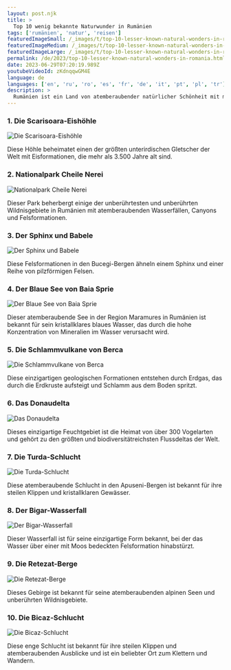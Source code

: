 ```yaml
---
layout: post.njk
title: >
  Top 10 wenig bekannte Naturwunder in Rumänien
tags: ['rumänien', 'natur', 'reisen']
featuredImageSmall: /_images/t/top-10-lesser-known-natural-wonders-in-romania-cover-de-small.webp
featuredImageMedium: /_images/t/top-10-lesser-known-natural-wonders-in-romania-cover-de-medium.webp
featuredImageLarge: /_images/t/top-10-lesser-known-natural-wonders-in-romania-cover-de-large.webp
permalink: /de/2023/top-10-lesser-known-natural-wonders-in-romania.html
date: 2023-06-29T07:20:19.989Z
youtubeVideoId: zKdnqqwGM4E
language: de
languages: ['en', 'ru', 'ro', 'es', 'fr', 'de', 'it', 'pt', 'pl', 'tr']
description: >
  Rumänien ist ein Land von atemberaubender natürlicher Schönheit mit mehreren verborgenen Schätzen, die noch von der Welt entdeckt werden müssen. Hier ist eine Liste der Top 10 wenig bekannten Naturwunder in Rumänien.
---
```


### 1. Die Scarisoara-Eishöhle

![Die Scarisoara-Eishöhle](/_images/a/a234b3c292620ce573ca736159b2e8ef-medium.webp)

Diese Höhle beheimatet einen der größten unterirdischen Gletscher der Welt mit Eisformationen, die mehr als 3.500 Jahre alt sind.

### 2. Nationalpark Cheile Nerei

![Nationalpark Cheile Nerei](/_images/6/651e2133d15d69ef30b8ed91f06ac824-medium.webp)

Dieser Park beherbergt einige der unberührtesten und unberührten Wildnisgebiete in Rumänien mit atemberaubenden Wasserfällen, Canyons und Felsformationen.

### 3. Der Sphinx und Babele

![Der Sphinx und Babele](/_images/8/8523eb3c0fdbec27532baa03e5e521c0-medium.webp)

Diese Felsformationen in den Bucegi-Bergen ähneln einem Sphinx und einer Reihe von pilzförmigen Felsen.

### 4. Der Blaue See von Baia Sprie

![Der Blaue See von Baia Sprie](/_images/5/58d9addedf61d02f7d3bdc813a385844-medium.webp)

Dieser atemberaubende See in der Region Maramures in Rumänien ist bekannt für sein kristallklares blaues Wasser, das durch die hohe Konzentration von Mineralien im Wasser verursacht wird.

### 5. Die Schlammvulkane von Berca

![Die Schlammvulkane von Berca](/_images/7/73f2850386cb4c34b59d138f93d5ee10-medium.webp)

Diese einzigartigen geologischen Formationen entstehen durch Erdgas, das durch die Erdkruste aufsteigt und Schlamm aus dem Boden spritzt.

### 6. Das Donaudelta

![Das Donaudelta](/_images/6/662f9c2caf5bb550f4b359e5d5014e60-medium.webp)

Dieses einzigartige Feuchtgebiet ist die Heimat von über 300 Vogelarten und gehört zu den größten und biodiversitätreichsten Flussdeltas der Welt.

### 7. Die Turda-Schlucht

![Die Turda-Schlucht](/_images/d/d0f7bda745fb5148b038c45c913266c9-medium.webp)

Diese atemberaubende Schlucht in den Apuseni-Bergen ist bekannt für ihre steilen Klippen und kristallklaren Gewässer.

### 8. Der Bigar-Wasserfall

![Der Bigar-Wasserfall](/_images/3/3e7a9c8036392b43296db76c65dd2825-medium.webp)

Dieser Wasserfall ist für seine einzigartige Form bekannt, bei der das Wasser über einer mit Moos bedeckten Felsformation hinabstürzt.

### 9. Die Retezat-Berge

![Die Retezat-Berge](/_images/4/49b6275c076db0d5d901c000b5699ff0-medium.webp)

Dieses Gebirge ist bekannt für seine atemberaubenden alpinen Seen und unberührten Wildnisgebiete.

### 10. Die Bicaz-Schlucht

![Die Bicaz-Schlucht](/_images/6/6bc5c5896a171416f889600bf5f8ce5c-medium.webp)

Diese enge Schlucht ist bekannt für ihre steilen Klippen und atemberaubenden Ausblicke und ist ein beliebter Ort zum Klettern und Wandern.

